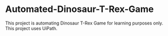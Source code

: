 # Automated-Dinosaur-T-Rex-Game
This project is automating Dinosaur T-Rex Game for learning purposes only. This project uses UiPath.
